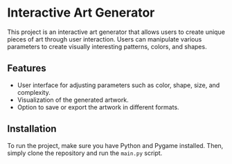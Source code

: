 # Interactive Art Generator

This project is an interactive art generator that allows users to create unique pieces of art through user interaction. Users can manipulate various parameters to create visually interesting patterns, colors, and shapes.

## Features

- User interface for adjusting parameters such as color, shape, size, and complexity.
- Visualization of the generated artwork.
- Option to save or export the artwork in different formats.

## Installation

To run the project, make sure you have Python and Pygame installed. Then, simply clone the repository and run the `main.py` script.